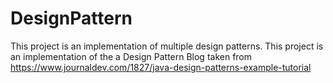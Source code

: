 # DesignPattern
This project is an implementation of multiple design patterns.
This project is an implementation of the a Design Pattern Blog taken from 
https://www.journaldev.com/1827/java-design-patterns-example-tutorial
